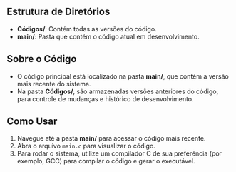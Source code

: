 ## Estrutura de Diretórios

- **Códigos/**: Contém todas as versões do código. 
- **main/**: Pasta que contém o código atual em desenvolvimento. 

## Sobre o Código

- O código principal está localizado na pasta **main/**, que contém a versão mais recente do sistema.
- Na pasta **Códigos/**, são armazenadas versões anteriores do código, para controle de mudanças e histórico de desenvolvimento.

## Como Usar

1. Navegue até a pasta **main/** para acessar o código mais recente.
2. Abra o arquivo `main.c` para visualizar o código.
3. Para rodar o sistema, utilize um compilador C de sua preferência (por exemplo, GCC) para compilar o código e gerar o executável.

